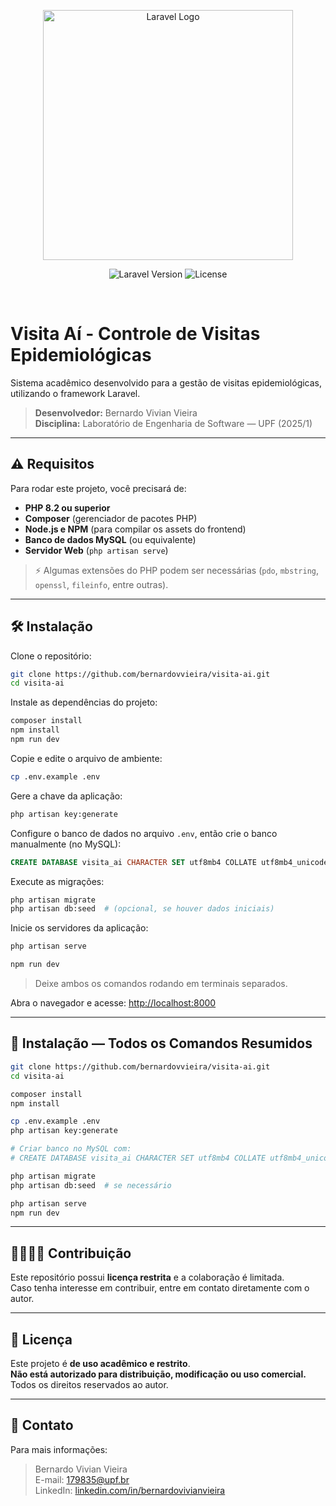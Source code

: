 <p align="center">
  <a href="https://laravel.com" target="_blank">
    <img src="https://raw.githubusercontent.com/laravel/art/master/logo-lockup/5%20SVG/2%20CMYK/1%20Full%20Color/laravel-logolockup-cmyk-red.svg" width="400" alt="Laravel Logo">
  </a>
</p>

<p align="center">
  <img src="https://img.shields.io/badge/Laravel-^12.x-FF2D20?style=for-the-badge&logo=laravel" alt="Laravel Version">
  <img src="https://img.shields.io/badge/Licença-Restrita-red?style=for-the-badge" alt="License">
</p>

<br>

# Visita Aí - Controle de Visitas Epidemiológicas

Sistema acadêmico desenvolvido para a gestão de visitas epidemiológicas, utilizando o framework Laravel.

> **Desenvolvedor:** Bernardo Vivian Vieira  
> **Disciplina:** Laboratório de Engenharia de Software — UPF (2025/1)

---

## ⚠️ Requisitos

Para rodar este projeto, você precisará de:

- **PHP 8.2 ou superior**
- **Composer** (gerenciador de pacotes PHP)
- **Node.js e NPM** (para compilar os assets do frontend)
- **Banco de dados MySQL** (ou equivalente)
- **Servidor Web** (`php artisan serve`)

> ⚡ Algumas extensões do PHP podem ser necessárias (`pdo`, `mbstring`, `openssl`, `fileinfo`, entre outras).

---

## 🛠️ Instalação

Clone o repositório:

```bash
git clone https://github.com/bernardovvieira/visita-ai.git
cd visita-ai
```

Instale as dependências do projeto:

```bash
composer install
npm install
npm run dev
```

Copie e edite o arquivo de ambiente:

```bash
cp .env.example .env
```

Gere a chave da aplicação:

```bash
php artisan key:generate
```

Configure o banco de dados no arquivo `.env`, então crie o banco manualmente (no MySQL):

```sql
CREATE DATABASE visita_ai CHARACTER SET utf8mb4 COLLATE utf8mb4_unicode_ci;
```

Execute as migrações:

```bash
php artisan migrate
php artisan db:seed  # (opcional, se houver dados iniciais)
```

Inicie os servidores da aplicação:

```bash
php artisan serve
```
```bash
npm run dev
```
> Deixe ambos os comandos rodando em terminais separados.

Abra o navegador e acesse: [http://localhost:8000](http://localhost:8000)

---

## 🔁 Instalação — Todos os Comandos Resumidos

```bash
git clone https://github.com/bernardovvieira/visita-ai.git
cd visita-ai

composer install
npm install

cp .env.example .env
php artisan key:generate

# Criar banco no MySQL com:
# CREATE DATABASE visita_ai CHARACTER SET utf8mb4 COLLATE utf8mb4_unicode_ci;

php artisan migrate
php artisan db:seed  # se necessário

php artisan serve
npm run dev
```

---

## 🫱🏽‍🫲🏼 Contribuição

Este repositório possui **licença restrita** e a colaboração é limitada.  
Caso tenha interesse em contribuir, entre em contato diretamente com o autor.

---

## 📃 Licença

Este projeto é **de uso acadêmico e restrito**.  
**Não está autorizado para distribuição, modificação ou uso comercial.**  
Todos os direitos reservados ao autor.

---

## 📱 Contato

Para mais informações:

> Bernardo Vivian Vieira  
> E-mail: 179835@upf.br  
> LinkedIn: [linkedin.com/in/bernardovivianvieira](https://www.linkedin.com/in/bernardovivianvieira)
